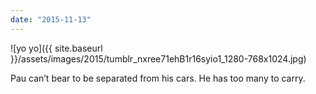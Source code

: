 ```yaml
---
date: "2015-11-13"
---
```


![yo yo]({{ site.baseurl }}/assets/images/2015/tumblr_nxree71ehB1r16syio1_1280-768x1024.jpg)

Pau can’t bear to be separated from his cars. He has too many to carry.
